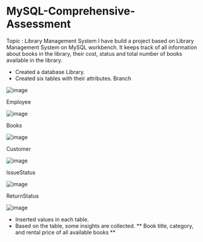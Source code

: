 # MySQL-Comprehensive-Assessment

Topic : Library Management System
I have build a project based on Library Management System on MySQL workbench. It keeps track of all information about books in the library, their cost, status and total number of books available in the library.

* Created a database Library.
* Created six tables with their attributes.
 Branch
  
![image](https://github.com/Anjalisj4g/MySQL-Comprehensive-Assessment/assets/162909803/e1fb0a58-6e0d-4b79-b556-3f7303018b2e)

Employee

![image](https://github.com/Anjalisj4g/MySQL-Comprehensive-Assessment/assets/162909803/bc81d428-cc25-44f1-badf-21da166b32d3)

Books

![image](https://github.com/Anjalisj4g/MySQL-Comprehensive-Assessment/assets/162909803/0f01e957-6c80-4a86-a04e-d144bff9be9b)

Customer

![image](https://github.com/Anjalisj4g/MySQL-Comprehensive-Assessment/assets/162909803/acdb6041-43a1-4cb7-bd4b-30cb63362fe1)

IssueStatus

![image](https://github.com/Anjalisj4g/MySQL-Comprehensive-Assessment/assets/162909803/83ca3a29-9502-4851-9669-8fcc712af25e)

ReturnStatus

![image](https://github.com/Anjalisj4g/MySQL-Comprehensive-Assessment/assets/162909803/c28ddfdb-df95-47b0-8c37-25d5caed7c7e)

* Inserted values in each table.
* Based on the table, some insights are collected.
** Book title, category, and rental price of all available books **
